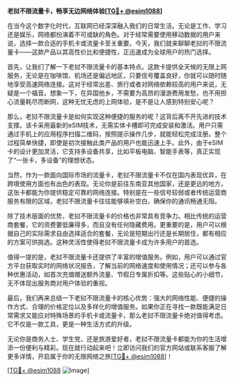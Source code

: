 **老挝不限流量卡，畅享无边网络体验[[TG💪+ @esim1088](https://t.me/s/esim1088)]**

在当今这个数字化时代，互联网已经深深融入我们的日常生活。无论是工作、学习还是娱乐，网络都扮演着不可或缺的角色。对于经常需要使用移动数据的用户来说，选择一款合适的手机卡或流量卡至关重要。今天，我们就来聊聊老挝的不限流量卡——这款产品以其高性价比和便捷性，正迅速成为全球用户的热门选择。

首先，让我们了解一下老挝不限流量卡的基本特点。这款卡提供全天候的无限上网服务，无论是在咖啡馆、机场还是偏远地区，只要信号覆盖良好，你就可以随时随地享受高速网络连接。这对于经常出差、旅行或者对网络依赖较高的用户来说，无疑是一个福音。想象一下，在异国他乡，不需要为高昂的漫游费用发愁，也不用担心流量耗尽而断网，这种无忧无虑的上网体验，是不是让人感到特别安心呢？

那么，老挝不限流量卡是如何实现这种便捷的服务的呢？这背后离不开先进的技术支撑。该卡采用最新的eSIM技术，无需实体卡槽即可完成安装和激活。用户只需通过手机上的应用程序扫描二维码，按照提示操作几步，就能轻松完成注册。整个过程简单快捷，即使是初次接触此类产品的用户也能迅速上手。此外，由于eSIM卡的设计更加灵活，它支持多设备共享，比如平板电脑、智能手表等，真正实现了“一张卡，多设备”的理想状态。

当然，作为一款面向国际市场的流量卡，老挝不限流量卡不仅在国内表现优异，在跨境使用方面也有出色的表现。无论你是前往东南亚其他国家，还是更远的地方，这张卡都能为你提供稳定可靠的网络连接。特别是在一些信号较弱或者传统运营商服务有限的区域，老挝不限流量卡往往能够填补空白，确保你的通讯畅通无阻。

除了技术层面的优势，老挝不限流量卡的价格也非常具有竞争力。相比传统的运营商套餐，它的资费要低廉得多，而且没有任何隐藏费用。更重要的是，用户可以根据自己的实际需求自由选择适合的套餐，无论是短期出行还是长期居住，都有相应的方案可供挑选。这种灵活性使得老挝不限流量卡成为许多用户的首选。

值得一提的是，老挝不限流量卡还提供了丰富的增值服务。例如，用户可以通过官方平台获取实时的网络状况报告，了解当前的网络速度和使用情况；还可以参与各种优惠活动，如首次充值赠送额外流量、节假日专属折扣等。这些贴心的小细节，无不体现出服务商对用户体验的重视。

最后，我们再来总结一下老挝不限流量卡的核心优势：强大的网络性能、便捷的操作方式、合理的价格定位以及多样化的增值服务。如果你正在寻找一款既能满足日常需求又能应对特殊场景的手机卡或流量卡，那么老挝不限流量卡绝对值得考虑。它不仅是一款工具，更是一种生活方式的升级。

无论你是商务人士、学生党，还是旅游爱好者，老挝不限流量卡都能为你的生活增添一份便利与精彩。现在就行动起来吧！立即访问我们的官方网站或联系客服了解更多详情，开启属于你的无限网络之旅[[TG💪+ @esim1088](https://t.me/s/esim1088)]！

[[TG💪+ @esim1088](https://t.me/s/esim1088) ![Image](https://i.postimg.cc/4NQfJmqS/Snipaste-2025-05-13-00-14-12.png)]